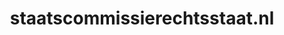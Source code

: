 ---
layout: post
title:  "staatscommissierechtsstaat.nl"
internal_url:  "/dutchgov/staatscommissierechtsstaat.nl.html"
categories: dutchgov
---